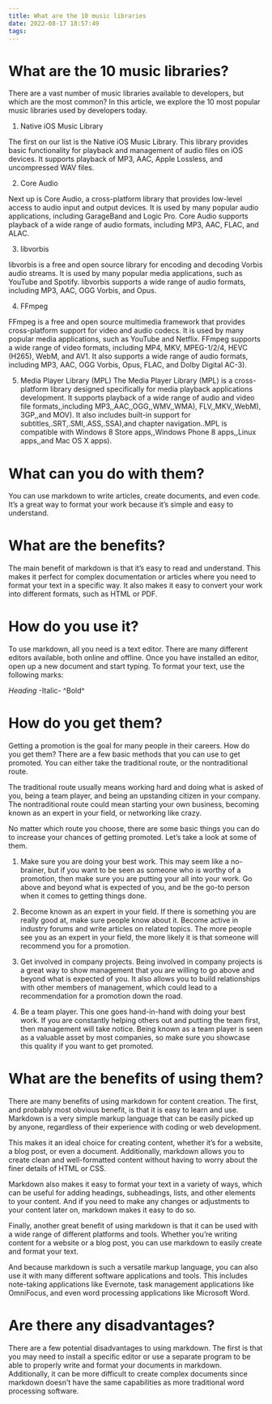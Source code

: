 ```yaml
---
title: What are the 10 music libraries
date: 2022-08-17 18:57:49
tags:
---
```



#  What are the 10 music libraries?

There are a vast number of music libraries available to developers, but which are the most common? In this article, we explore the 10 most popular music libraries used by developers today.

1. Native iOS Music Library

The first on our list is the Native iOS Music Library. This library provides basic functionality for playback and management of audio files on iOS devices. It supports playback of MP3, AAC, Apple Lossless, and uncompressed WAV files.

2. Core Audio

Next up is Core Audio, a cross-platform library that provides low-level access to audio input and output devices. It is used by many popular audio applications, including GarageBand and Logic Pro. Core Audio supports playback of a wide range of audio formats, including MP3, AAC, FLAC, and ALAC.

3. libvorbis

libvorbis is a free and open source library for encoding and decoding Vorbis audio streams. It is used by many popular media applications, such as YouTube and Spotify. libvorbis supports a wide range of audio formats, including MP3, AAC, OGG Vorbis, and Opus.

4. FFmpeg

FFmpeg is a free and open source multimedia framework that provides cross-platform support for video and audio codecs. It is used by many popular media applications, such as YouTube and Netflix. FFmpeg supports a wide range of video formats, including MP4, MKV, MPEG-1/2/4, HEVC (H265), WebM, and AV1. It also supports a wide range of audio formats, including MP3, AAC, OGG Vorbis, Opus, FLAC, and Dolby Digital AC-3).

5. Media Player Library (MPL)
The Media Player Library (MPL) is a cross-platform library designed specifically for media playback applications development. It supports playback of a wide range of audio and video file formats,,including MP3,,AAC,,OGG,,WMV,,WMA), FLV,,MKV,,WebM), 3GP,,and MOV). It also includes built-in support for subtitles,.SRT,.SMI,.ASS,.SSA),and chapter navigation..MPL is compatible with Windows 8 Store apps,,Windows Phone 8 apps,,Linux apps,,and Mac OS X apps).

#  What can you do with them?

You can use markdown to write articles, create documents, and even code. It’s a great way to format your work because it’s simple and easy to understand.

# What are the benefits?

The main benefit of markdown is that it’s easy to read and understand. This makes it perfect for complex documentation or articles where you need to format your text in a specific way. It also makes it easy to convert your work into different formats, such as HTML or PDF.

# How do you use it?

To use markdown, all you need is a text editor. There are many different editors available, both online and offline. Once you have installed an editor, open up a new document and start typing. To format your text, use the following marks:

*Heading*
-Italic-
^Bold^

#  How do you get them?

Getting a promotion is the goal for many people in their careers. How do you get them? There are a few basic methods that you can use to get promoted. You can either take the traditional route, or the nontraditional route.

The traditional route usually means working hard and doing what is asked of you, being a team player, and being an upstanding citizen in your company. The nontraditional route could mean starting your own business, becoming known as an expert in your field, or networking like crazy.

No matter which route you choose, there are some basic things you can do to increase your chances of getting promoted. Let’s take a look at some of them.

1. Make sure you are doing your best work. This may seem like a no-brainer, but if you want to be seen as someone who is worthy of a promotion, then make sure you are putting your all into your work. Go above and beyond what is expected of you, and be the go-to person when it comes to getting things done.

2. Become known as an expert in your field. If there is something you are really good at, make sure people know about it. Become active in industry forums and write articles on related topics. The more people see you as an expert in your field, the more likely it is that someone will recommend you for a promotion.

3. Get involved in company projects. Being involved in company projects is a great way to show management that you are willing to go above and beyond what is expected of you. It also allows you to build relationships with other members of management, which could lead to a recommendation for a promotion down the road.

4. Be a team player. This one goes hand-in-hand with doing your best work. If you are constantly helping others out and putting the team first, then management will take notice. Being known as a team player is seen as a valuable asset by most companies, so make sure you showcase this quality if you want to get promoted.

#  What are the benefits of using them?

There are many benefits of using markdown for content creation. The first, and probably most obvious benefit, is that it is easy to learn and use. Markdown is a very simple markup language that can be easily picked up by anyone, regardless of their experience with coding or web development.

This makes it an ideal choice for creating content, whether it’s for a website, a blog post, or even a document. Additionally, markdown allows you to create clean and well-formatted content without having to worry about the finer details of HTML or CSS.

Markdown also makes it easy to format your text in a variety of ways, which can be useful for adding headings, subheadings, lists, and other elements to your content. And if you need to make any changes or adjustments to your content later on, markdown makes it easy to do so.

Finally, another great benefit of using markdown is that it can be used with a wide range of different platforms and tools. Whether you’re writing content for a website or a blog post, you can use markdown to easily create and format your text.

And because markdown is such a versatile markup language, you can also use it with many different software applications and tools. This includes note-taking applications like Evernote, task management applications like OmniFocus, and even word processing applications like Microsoft Word.

#  Are there any disadvantages?

There are a few potential disadvantages to using markdown. The first is that you may need to install a specific editor or use a separate program to be able to properly write and format your documents in markdown. Additionally, it can be more difficult to create complex documents since markdown doesn't have the same capabilities as more traditional word processing software.